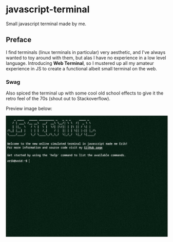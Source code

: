 # javascript-terminal
Small javascript terminal made by me.
## Preface
I find terminals (linux terminals in particular) very aesthetic, and I've always wanted to toy around with them, but alas I have no experience in a low level language. Introducing **Web Terminal**, so I mustered up all my amateur experience in JS to create a functional albeit small terminal on the web.
### Swag
Also spiced the terminal up with some cool old school effects to give it the retro feel of the 70s (shout out to Stackoverflow). 

Preview image below:

![img](img/term.png)
